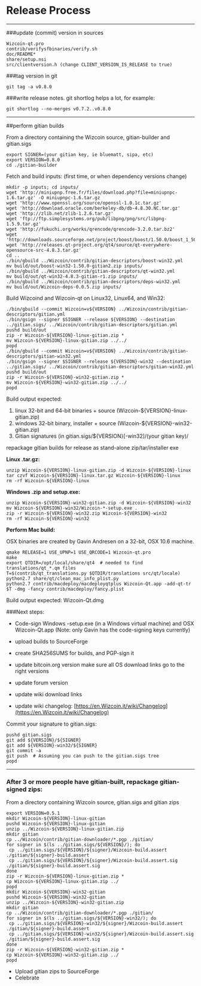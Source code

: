 Release Process
====================

* * *

###update (commit) version in sources


	Wizcoin-qt.pro
	contrib/verifysfbinaries/verify.sh
	doc/README*
	share/setup.nsi
	src/clientversion.h (change CLIENT_VERSION_IS_RELEASE to true)

###tag version in git

	git tag -a v0.8.0

###write release notes. git shortlog helps a lot, for example:

	git shortlog --no-merges v0.7.2..v0.8.0

* * *

##perform gitian builds

 From a directory containing the Wizcoin source, gitian-builder and gitian.sigs
  
	export SIGNER=(your gitian key, ie bluematt, sipa, etc)
	export VERSION=0.8.0
	cd ./gitian-builder

 Fetch and build inputs: (first time, or when dependency versions change)

	mkdir -p inputs; cd inputs/
	wget 'http://miniupnp.free.fr/files/download.php?file=miniupnpc-1.6.tar.gz' -O miniupnpc-1.6.tar.gz
	wget 'http://www.openssl.org/source/openssl-1.0.1c.tar.gz'
	wget 'http://download.oracle.com/berkeley-db/db-4.8.30.NC.tar.gz'
	wget 'http://zlib.net/zlib-1.2.6.tar.gz'
	wget 'ftp://ftp.simplesystems.org/pub/libpng/png/src/libpng-1.5.9.tar.gz'
	wget 'http://fukuchi.org/works/qrencode/qrencode-3.2.0.tar.bz2'
	wget 'http://downloads.sourceforge.net/project/boost/boost/1.50.0/boost_1_50_0.tar.bz2'
	wget 'http://releases.qt-project.org/qt4/source/qt-everywhere-opensource-src-4.8.3.tar.gz'
	cd ..
	./bin/gbuild ../Wizcoin/contrib/gitian-descriptors/boost-win32.yml
	mv build/out/boost-win32-1.50.0-gitian2.zip inputs/
	./bin/gbuild ../Wizcoin/contrib/gitian-descriptors/qt-win32.yml
	mv build/out/qt-win32-4.8.3-gitian-r1.zip inputs/
	./bin/gbuild ../Wizcoin/contrib/gitian-descriptors/deps-win32.yml
	mv build/out/Wizcoin-deps-0.0.5.zip inputs/

 Build Wizcoind and Wizcoin-qt on Linux32, Linux64, and Win32:
  
	./bin/gbuild --commit Wizcoin=v${VERSION} ../Wizcoin/contrib/gitian-descriptors/gitian.yml
	./bin/gsign --signer $SIGNER --release ${VERSION} --destination ../gitian.sigs/ ../Wizcoin/contrib/gitian-descriptors/gitian.yml
	pushd build/out
	zip -r Wizcoin-${VERSION}-linux-gitian.zip *
	mv Wizcoin-${VERSION}-linux-gitian.zip ../../
	popd
	./bin/gbuild --commit Wizcoin=v${VERSION} ../Wizcoin/contrib/gitian-descriptors/gitian-win32.yml
	./bin/gsign --signer $SIGNER --release ${VERSION}-win32 --destination ../gitian.sigs/ ../Wizcoin/contrib/gitian-descriptors/gitian-win32.yml
	pushd build/out
	zip -r Wizcoin-${VERSION}-win32-gitian.zip *
	mv Wizcoin-${VERSION}-win32-gitian.zip ../../
	popd

  Build output expected:

  1. linux 32-bit and 64-bit binaries + source (Wizcoin-${VERSION}-linux-gitian.zip)
  2. windows 32-bit binary, installer + source (Wizcoin-${VERSION}-win32-gitian.zip)
  3. Gitian signatures (in gitian.sigs/${VERSION}[-win32]/(your gitian key)/

repackage gitian builds for release as stand-alone zip/tar/installer exe

**Linux .tar.gz:**

	unzip Wizcoin-${VERSION}-linux-gitian.zip -d Wizcoin-${VERSION}-linux
	tar czvf Wizcoin-${VERSION}-linux.tar.gz Wizcoin-${VERSION}-linux
	rm -rf Wizcoin-${VERSION}-linux

**Windows .zip and setup.exe:**

	unzip Wizcoin-${VERSION}-win32-gitian.zip -d Wizcoin-${VERSION}-win32
	mv Wizcoin-${VERSION}-win32/Wizcoin-*-setup.exe .
	zip -r Wizcoin-${VERSION}-win32.zip Wizcoin-${VERSION}-win32
	rm -rf Wizcoin-${VERSION}-win32

**Perform Mac build:**

  OSX binaries are created by Gavin Andresen on a 32-bit, OSX 10.6 machine.

	qmake RELEASE=1 USE_UPNP=1 USE_QRCODE=1 Wizcoin-qt.pro
	make
	export QTDIR=/opt/local/share/qt4  # needed to find translations/qt_*.qm files
	T=$(contrib/qt_translations.py $QTDIR/translations src/qt/locale)
	python2.7 share/qt/clean_mac_info_plist.py
	python2.7 contrib/macdeploy/macdeployqtplus Wizcoin-Qt.app -add-qt-tr $T -dmg -fancy contrib/macdeploy/fancy.plist

 Build output expected: Wizcoin-Qt.dmg

###Next steps:

* Code-sign Windows -setup.exe (in a Windows virtual machine) and
  OSX Wizcoin-Qt.app (Note: only Gavin has the code-signing keys currently)

* upload builds to SourceForge

* create SHA256SUMS for builds, and PGP-sign it

* update bitcoin.org version
  make sure all OS download links go to the right versions

* update forum version

* update wiki download links

* update wiki changelog: [https://en.Wizcoin.it/wiki/Changelog](https://en.Wizcoin.it/wiki/Changelog)

Commit your signature to gitian.sigs:

	pushd gitian.sigs
	git add ${VERSION}/${SIGNER}
	git add ${VERSION}-win32/${SIGNER}
	git commit -a
	git push  # Assuming you can push to the gitian.sigs tree
	popd

-------------------------------------------------------------------------

### After 3 or more people have gitian-built, repackage gitian-signed zips:

From a directory containing Wizcoin source, gitian.sigs and gitian zips

	export VERSION=0.5.1
	mkdir Wizcoin-${VERSION}-linux-gitian
	pushd Wizcoin-${VERSION}-linux-gitian
	unzip ../Wizcoin-${VERSION}-linux-gitian.zip
	mkdir gitian
	cp ../Wizcoin/contrib/gitian-downloader/*.pgp ./gitian/
	for signer in $(ls ../gitian.sigs/${VERSION}/); do
	 cp ../gitian.sigs/${VERSION}/${signer}/Wizcoin-build.assert ./gitian/${signer}-build.assert
	 cp ../gitian.sigs/${VERSION}/${signer}/Wizcoin-build.assert.sig ./gitian/${signer}-build.assert.sig
	done
	zip -r Wizcoin-${VERSION}-linux-gitian.zip *
	cp Wizcoin-${VERSION}-linux-gitian.zip ../
	popd
	mkdir Wizcoin-${VERSION}-win32-gitian
	pushd Wizcoin-${VERSION}-win32-gitian
	unzip ../Wizcoin-${VERSION}-win32-gitian.zip
	mkdir gitian
	cp ../Wizcoin/contrib/gitian-downloader/*.pgp ./gitian/
	for signer in $(ls ../gitian.sigs/${VERSION}-win32/); do
	 cp ../gitian.sigs/${VERSION}-win32/${signer}/Wizcoin-build.assert ./gitian/${signer}-build.assert
	 cp ../gitian.sigs/${VERSION}-win32/${signer}/Wizcoin-build.assert.sig ./gitian/${signer}-build.assert.sig
	done
	zip -r Wizcoin-${VERSION}-win32-gitian.zip *
	cp Wizcoin-${VERSION}-win32-gitian.zip ../
	popd

- Upload gitian zips to SourceForge
- Celebrate 
